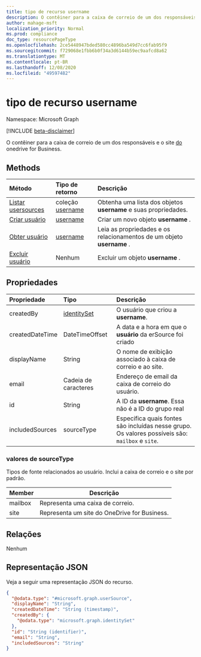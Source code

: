 ```yaml
---
title: tipo de recurso username
description: O contêiner para a caixa de correio de um dos responsáveis e o site do OneDrive for Business.
author: mahage-msft
localization_priority: Normal
ms.prod: compliance
doc_type: resourcePageType
ms.openlocfilehash: 2ce5448947bded580cc4896ba549d7cc6fab95f9
ms.sourcegitcommit: f729068e1fbb6b0f34a3d6144b59ec9aafcd8a62
ms.translationtype: MT
ms.contentlocale: pt-BR
ms.lasthandoff: 12/08/2020
ms.locfileid: "49597482"
---
```

# <a name="usersource-resource-type"></a>tipo de recurso username

Namespace: Microsoft Graph

[!INCLUDE [beta-disclaimer](../../includes/beta-disclaimer.md)]

O contêiner para a caixa de correio de um dos responsáveis e o site [do](custodian.md) onedrive for Business.

## <a name="methods"></a>Methods

|Método|Tipo de retorno|Descrição|
|:---|:---|:---|
|[Listar usersources](../api/custodian-list-usersources.md)|coleção [username](../resources/usersource.md)|Obtenha uma lista dos objetos **username** e suas propriedades.|
|[Criar usuário](../api/custodian-post-usersources.md)|[username](../resources/usersource.md)|Criar um novo objeto **username** .|
|[Obter usuário](../api/usersource-get.md)|[username](../resources/usersource.md)|Leia as propriedades e os relacionamentos de um objeto **username** .|
|[Excluir usuário](../api/usersource-delete.md)|Nenhum|Excluir um objeto **username** .|

## <a name="properties"></a>Propriedades

|Propriedade|Tipo|Descrição|
|:---|:---|:---|
|createdBy|[identitySet](../resources/identityset.md)|O usuário que criou a **username**.|
|createdDateTime|DateTimeOffset|A data e a hora em que o **usuário** da erSource foi criado|
|displayName|String|O nome de exibição associado à caixa de correio e ao site.|
|email|Cadeia de caracteres|Endereço de email da caixa de correio do usuário.|
|id|String|A ID da **username**. Essa não é a ID do grupo real|
|includedSources|sourceType|Especifica quais fontes são incluídas nesse grupo. Os valores possíveis são: `mailbox` e `site`.|

### <a name="sourcetype-values"></a>valores de sourceType

Tipos de fonte relacionados ao usuário. Inclui a caixa de correio e o site por padrão.

|Member|Descrição|
|:----|-----------|
|mailbox|Representa uma caixa de correio.|
|site|Representa um site do OneDrive for Business.|

## <a name="relationships"></a>Relações

Nenhum

## <a name="json-representation"></a>Representação JSON

Veja a seguir uma representação JSON do recurso.
<!-- {
  "blockType": "resource",
  "keyProperty": "id",
  "@odata.type": "microsoft.graph.userSource",
  "baseType": "microsoft.graph.dataSource",
  "openType": false
}
-->

``` json
{
  "@odata.type": "#microsoft.graph.userSource",
  "displayName": "String",
  "createdDateTime": "String (timestamp)",
  "createdBy": {
    "@odata.type": "microsoft.graph.identitySet"
  },
  "id": "String (identifier)",
  "email": "String",
  "includedSources": "String"
}
```
